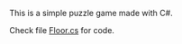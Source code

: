 This is a simple puzzle game made with C#.

Check file [Floor.cs](https://github.com/YunhaoZZ/14LL-PuzzelGame/blob/946b6ef29be76f03255adf5f0d4b17d0acd2f12b/Floor.cs) for code.
